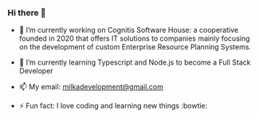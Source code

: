 ### Hi there 👋



- 🔭 I’m currently working on Cognitis Software House: a cooperative founded in 2020 that offers IT solutions to companies mainly focusing on the development of custom Enterprise Resource Planning Systems.

- 🌱 I’m currently learning Typescript and Node.js to become a Full Stack Developer

- 📫 My email: milkadevelopment@gmail.com

- ⚡ Fun fact: I love coding and learning new things :bowtie:

